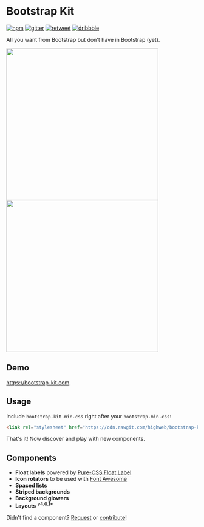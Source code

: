 Bootstrap Kit
=============

[![npm](https://img.shields.io/npm/v/@highweb/bootstrap-kit.svg)](https://www.npmjs.com/package/@highweb/bootstrap-kit)
[![gitter](https://img.shields.io/gitter/room/highweb/bootstrap-kit.svg)](https://gitter.im/highweb/bootstrap-kit)
[![retweet](https://img.shields.io/badge/retweet--00bfff.svg)](https://twitter.com/highwebtech/status/791261136494718976)
[![dribbble](https://img.shields.io/badge/dribbble--ff1493.svg)](https://dribbble.com/shots/3028165-Bootstrap-Kit-v4)

All you want from Bootstrap but don't have in Bootstrap (yet).

<img src="https://cdn.rawgit.com/highweb/bootstrap-kit/4cf449bb2c1237a7082993c7d3365552fb7d3e11/bootstrap-kit-1.gif" width="400"/>
<img src="https://cdn.rawgit.com/highweb/bootstrap-kit/4cf449bb2c1237a7082993c7d3365552fb7d3e11/bootstrap-kit-2.gif" width="400"/>


## Demo

https://bootstrap-kit.com.


## Usage

Include `bootstrap-kit.min.css` right after your `bootstrap.min.css`:
```html
<link rel="stylesheet" href="https://cdn.rawgit.com/highweb/bootstrap-kit/v4.0.1/dist/bootstrap-kit.min.css"/>
```

That's it! Now discover and play with new components.


## Components

- **Float labels** powered by [Pure-CSS Float Label](https://github.com/tonystar/float-label-css)
- **Icon rotators** to be used with [Font Awesome](http://fontawesome.io/)
- **Spaced lists**
- **Striped backgrounds**
- **Background glowers**
- **Layouts** <sup>**v4.0.1+**</sup>

Didn't find a component? [Request](https://github.com/highweb/bootstrap-kit/issues/new) or [contribute](https://github.com/highweb/bootstrap-kit/pulls)!
